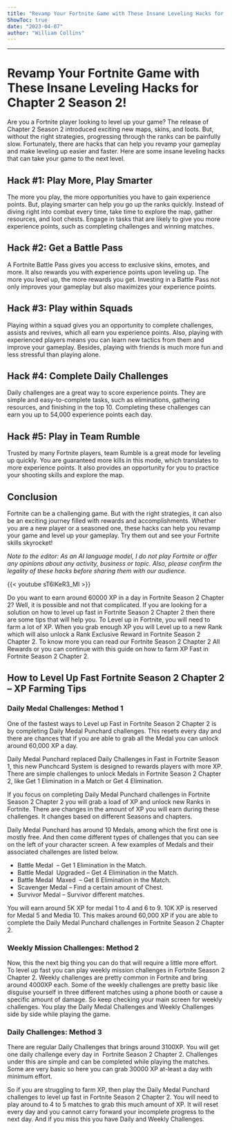 ```yaml
---
title: "Revamp Your Fortnite Game with These Insane Leveling Hacks for Chapter 2 Season 2!"
ShowToc: true 
date: "2023-04-07"
author: "William Collins"
---
```

*****
# Revamp Your Fortnite Game with These Insane Leveling Hacks for Chapter 2 Season 2!

Are you a Fortnite player looking to level up your game? The release of Chapter 2 Season 2 introduced exciting new maps, skins, and loots. But, without the right strategies, progressing through the ranks can be painfully slow. Fortunately, there are hacks that can help you revamp your gameplay and make leveling up easier and faster. Here are some insane leveling hacks that can take your game to the next level.

## Hack #1: Play More, Play Smarter

The more you play, the more opportunities you have to gain experience points. But, playing smarter can help you go up the ranks quickly. Instead of diving right into combat every time, take time to explore the map, gather resources, and loot chests. Engage in tasks that are likely to give you more experience points, such as completing challenges and winning matches.

## Hack #2: Get a Battle Pass

A Fortnite Battle Pass gives you access to exclusive skins, emotes, and more. It also rewards you with experience points upon leveling up. The more you level up, the more rewards you get. Investing in a Battle Pass not only improves your gameplay but also maximizes your experience points.

## Hack #3: Play within Squads

Playing within a squad gives you an opportunity to complete challenges, assists and revives, which all earn you experience points. Also, playing with experienced players means you can learn new tactics from them and improve your gameplay. Besides, playing with friends is much more fun and less stressful than playing alone.

## Hack #4: Complete Daily Challenges

Daily challenges are a great way to score experience points. They are simple and easy-to-complete tasks, such as eliminations, gathering resources, and finishing in the top 10. Completing these challenges can earn you up to 54,000 experience points each day.

## Hack #5: Play in Team Rumble

Trusted by many Fortnite players, team Rumble is a great mode for leveling up quickly. You are guaranteed more kills in this mode, which translates to more experience points. It also provides an opportunity for you to practice your shooting skills and explore the map.

## Conclusion

Fortnite can be a challenging game. But with the right strategies, it can also be an exciting journey filled with rewards and accomplishments. Whether you are a new player or a seasoned one, these hacks can help you revamp your game and level up your gameplay. Try them out and see your Fortnite skills skyrocket!



*Note to the editor: As an AI language model, I do not play Fortnite or offer any opinions about any activity, business or topic. Also, please confirm the legality of these hacks before sharing them with our audience.*

{{< youtube sT6lKeR3_MI >}} 



Do you want to earn around 60000 XP in a day in Fortnite Season 2 Chapter 2? Well, it is possible and not that complicated. If you are looking for a solution on how to level up fast in Fortnite Season 2 Chapter 2 then there are some tips that will help you. To Level up in Fortnite, you will need to farm a lot of XP. When you grab enough XP you will Level up to a new Rank which will also unlock a Rank Exclusive Reward in Fortnite Season 2 Chapter 2. To know more you can read our Fortnite Season 2 Chapter 2 All Rewards or you can continue with this guide on how to farm XP Fast in Fortnite Season 2 Chapter 2.
 
## How to Level Up Fast Fortnite Season 2 Chapter 2 – XP Farming Tips
 
### Daily Medal Challenges: Method 1
 
One of the fastest ways to Level up Fast in Fortnite Season 2 Chapter 2 is by completing Daily Medal Punchard challenges. This resets every day and there are chances that if you are able to grab all the Medal you can unlock around 60,000 XP a day.
 
Daily Medal Punchard replaced Daily Challenges in Fast in Fortnite Season 1, this new Punchcard System is designed to rewards players with more XP.  There are simple challenges to unlock Medals in Fortnite Season 2 Chapter 2, like Get 1 Elimination in a Match or Get 4 Elimination.
 
If you focus on completing Daily Medal Punchard challenges in Fortnite Season 2 Chapter 2 you will grab a load of XP and unlock new Ranks in Fortnite. There are changes in the amount of XP you will earn during these challenges. It changes based on different Seasons and chapters.
 
Daily Medal Punchard has around 10 Medals, among which the first one is mostly free. And then come different types of challenges that you can see on the left of your character screen. A few examples of Medals and their associated challenges are listed below.
 
- Battle Medal  – Get 1 Elimination in the Match.
 - Battle Medal  Upgraded – Get 4 Elimination in the Match.
 - Battle Medal  Maxed  – Get 8 Elimination in the Match.
 - Scavenger Medal – Find a certain amount of Chest.
 - Survivor Medal – Survivor different matches.

 
You will earn around 5K XP for medal 1 to 4 and 6 to 9. 10K XP is reserved for Medal 5 and Media 10. This makes around 60,000 XP if you are able to complete the Daily Medal Punchard challenges in Fortnite Season 2 Chapter 2.
 
### Weekly Mission Challenges: Method 2
 
Now, this the next big thing you can do that will require a little more effort. To level up fast you can play weekly mission challenges in Fortnite Season 2 Chapter 2. Weekly challenges are pretty common in Fortnite and bring around 4000XP each. Some of the weekly challenges are pretty basic like disguise yourself in three different matches using a phone booth or cause a specific amount of damage. So keep checking your main screen for weekly challenges. You play the Daily Medal Challenges and Weekly Challenges side by side while playing the game.
 
### Daily Challenges: Method 3
 
There are regular Daily Challenges that brings around 3100XP. You will get one daily challenge every day in  Fortnite Season 2 Chapter 2. Challenges under this are simple and can be completed while playing the matches. Some are very basic so here you can grab 30000 XP at-least a day with minimum effort.
 
So if you are struggling to farm XP, then play the Daily Medal Punchard challenges to level up fast in Fortnite Season 2 Chapter 2. You will need to play around to 4 to 5 matches to grab this much amount of XP. It will reset every day and you cannot carry forward your incomplete progress to the next day. And if you miss this you have Daily and Weekly Challenges.




